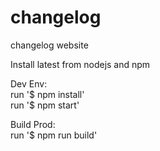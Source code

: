 # changelog
changelog website

Install latest from nodejs and npm

Dev Env:<br />
run '$ npm install'<br />
run '$ npm start'<br />

Build Prod:<br />
run '$ npm run build'<br />

